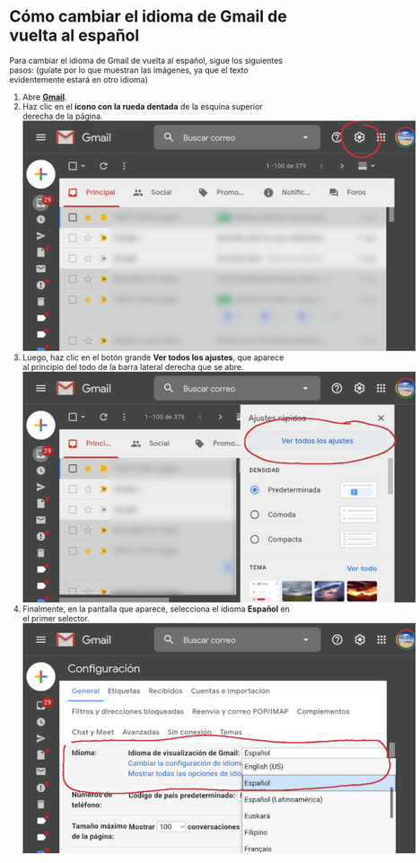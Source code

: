 # Cómo cambiar el idioma de Gmail de vuelta al español

Para cambiar el idioma de Gmail de vuelta al español, sigue los siguientes pasos: (guíate por lo que muestran las imágenes, ya que el texto evidentemente estará en otro idioma)

1. Abre **[Gmail](https://mail.google.com/)**.
2. Haz clic en el **icono con la rueda dentada** de la esquina superior derecha de la página.
   <div style="text-align: center;"><img src="../../img/gmail_idioma_1.jpg" style="max-width: 700px;"></div>
3. Luego, haz clic en el botón grande **Ver todos los ajustes**, que aparece al principio del todo de la barra lateral derecha que se abre.
   <div style="text-align: center;"><img src="../../img/gmail_idioma_2.jpg" style="max-width: 700px;"></div>
4. Finalmente, en la pantalla que aparece, selecciona el idioma **Español** en el primer selector.
   <div style="text-align: center;"><img src="../../img/gmail_idioma_3.jpg" style="max-width: 700px;"></div>
